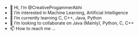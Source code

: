 - 👋 Hi, I’m @CreativeProgammerAbhi
- 👀 I’m interested in Machine Learning, Artificial Intelligence
- 🌱 I’m currently learning C, C++, Java, Python
- 💞️ I’m looking to collaborate on Java (Mainly), Python, C, C++
- 📫 How to reach me ...

<!---
CreativeProgammerAbhi/CreativeProgammerAbhi is a ✨ special ✨ repository because its `README.md` (this file) appears on your GitHub profile.
You can click the Preview link to take a look at your changes.
--->
